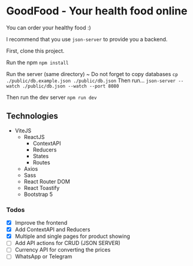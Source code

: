 # GoodFood - Your health food online
You can order your healthy food :)

I recommend that you use `json-server` to provide you a backend.

First, clone this project.

Run the npm
`npm install`

Run the server (same directory)
~ Do not forget to copy databases `cp ./public/db.example.json ./public/db.json`
Then run...
`json-server --watch ./public/db.json --watch --port 8080`

Then run the dev server
`npm run dev`

## Technologies
- ViteJS
  - ReactJS
    - ContextAPI
    - Reducers
    - States
    - Routes
  - Axios
  - Sass
  - React Router DOM
  - React Toastify
  - Bootstrap 5

### Todos
- [x] Improve the frontend
- [x] Add ContextAPI and Reducers
- [x] Multiple and single pages for product showing
- [ ] Add API actions for CRUD (JSON SERVER)
- [ ] Currency API for converting the prices
- [ ] WhatsApp or Telegram 